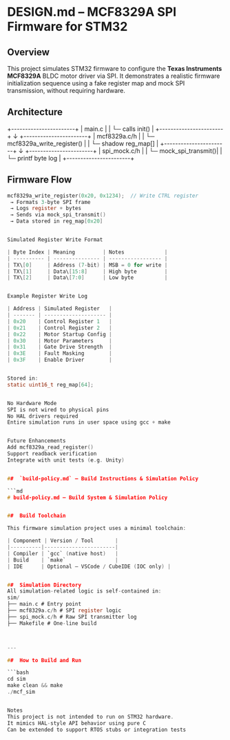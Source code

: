 # DESIGN.md – MCF8329A SPI Firmware for STM32


##  Overview

This project simulates STM32 firmware to configure the **Texas Instruments MCF8329A** BLDC motor driver via SPI. It demonstrates a realistic firmware initialization sequence using a fake register map and mock SPI transmission, without requiring hardware.


##  Architecture


+-----------------------+
| main.c |
| └─ calls init() |
+-----------------------+
↓
+-----------------------+
| mcf8329a.c/h |
| └─ mcf8329a_write_register() |
| └─ shadow reg_map[] |
+-----------------------+
↓
+-----------------------+
| spi_mock.c/h |
| └─ mock_spi_transmit()|
| └─ printf byte log |
+-----------------------+


##  Firmware Flow

```c
mcf8329a_write_register(0x20, 0x1234);  // Write CTRL register
 → Formats 3-byte SPI frame
 → Logs register + bytes
 → Sends via mock_spi_transmit()
 → Data stored in reg_map[0x20]


Simulated Register Write Format

| Byte Index | Meaning         | Notes             |
| ---------- | --------------- | ----------------- |
| TX\[0]     | Address (7-bit) | MSB = 0 for write |
| TX\[1]     | Data\[15:8]     | High byte         |
| TX\[2]     | Data\[7:0]      | Low byte          |


Example Register Write Log

| Address | Simulated Register   |
| ------- | -------------------- |
| 0x20    | Control Register 1   |
| 0x21    | Control Register 2   |
| 0x22    | Motor Startup Config |
| 0x30    | Motor Parameters     |
| 0x31    | Gate Drive Strength  |
| 0x3E    | Fault Masking        |
| 0x3F    | Enable Driver        |


Stored in:
static uint16_t reg_map[64];


No Hardware Mode
SPI is not wired to physical pins
No HAL drivers required
Entire simulation runs in user space using gcc + make


Future Enhancements
Add mcf8329a_read_register()
Support readback verification
Integrate with unit tests (e.g. Unity)


##  `build-policy.md` – Build Instructions & Simulation Policy

```md
# build-policy.md – Build System & Simulation Policy


##  Build Toolchain

This firmware simulation project uses a minimal toolchain:

| Component | Version / Tool       |
|----------|-----------------------|
| Compiler | `gcc` (native host)   |
| Build    | `make`                |
| IDE      | Optional – VSCode / CubeIDE (IOC only) |


##  Simulation Directory
All simulation-related logic is self-contained in:
sim/
├── main.c # Entry point
├── mcf8329a.c/h # SPI register logic
├── spi_mock.c/h # Raw SPI transmitter log
├── Makefile # One-line build



---

##  How to Build and Run

```bash
cd sim
make clean && make
./mcf_sim


Notes
This project is not intended to run on STM32 hardware.
It mimics HAL-style API behavior using pure C
Can be extended to support RTOS stubs or integration tests






